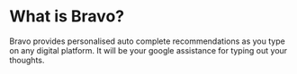# What is Bravo?

Bravo provides personalised auto complete recommendations as you type on any digital platform. It will be your google assistance for typing out your thoughts.
